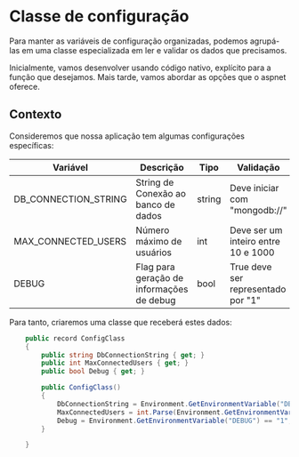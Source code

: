 # Classe de configuração

Para manter as variáveis de configuração organizadas, podemos agrupá-las em uma classe especializada em ler e validar os dados que precisamos.

Inicialmente, vamos desenvolver usando código nativo, explícito para a função que desejamos. Mais tarde, vamos abordar as opções que o aspnet oferece.

## Contexto

Consideremos que nossa aplicação tem algumas configurações específicas:

| Variável | Descrição | Tipo | Validação |
|----------|-----------|-------|-----|
| DB_CONNECTION_STRING| String de Conexão ao banco de dados |string|Deve iniciar com "mongodb://"|
| MAX_CONNECTED_USERS | Número máximo de usuários | int |Deve ser um inteiro entre 10 e 1000 |
| DEBUG | Flag para geração de informações de debug | bool | True deve ser representado por "1"|

Para tanto, criaremos uma classe que receberá estes dados:

```csharp
    public record ConfigClass
    {
        public string DbConnectionString { get; }
        public int MaxConnectedUsers { get; }
        public bool Debug { get; }

        public ConfigClass()
        {
            DbConnectionString = Environment.GetEnvironmentVariable("DB_CONNECTION_STRING");
            MaxConnectedUsers = int.Parse(Environment.GetEnvironmentVariable("MAX_CONNECTED_USERS"));
            Debug = Environment.GetEnvironmentVariable("DEBUG") == "1";
        }

    }
```
